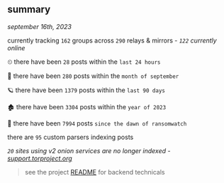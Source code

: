 
## summary
_september 16th, 2023_

currently tracking `162` groups across `290` relays & mirrors - _`122` currently online_

⏲ there have been `28` posts within the `last 24 hours`

🦈 there have been `280` posts within the `month of september`

🪐 there have been `1379` posts within the `last 90 days`

🏚 there have been `3304` posts within the `year of 2023`

🦕 there have been `7994` posts `since the dawn of ransomwatch`

there are `95` custom parsers indexing posts

_`20` sites using v2 onion services are no longer indexed - [support.torproject.org](https://support.torproject.org/onionservices/v2-deprecation/)_

> see the project [README](https://github.com/joshhighet/ransomwatch#ransomwatch--) for backend technicals
